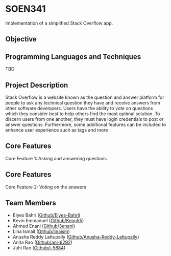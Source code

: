 # SOEN341
Implementation of a simplified Stack Overflow app. 

## Objective

## Programming Languages and Techniques 
TBD


## Project Description
Stack Overflow is a website known as the question and answer platform for people to ask any technical question they have and receive answers from other software developers. Users have the ability to vote on questions which they consider best to help others find the most optimal solution. To discern users from one another, they must have login credentials to post or answer questions. Furthermore, some additional features can be included to enhance user experience such as tags and more

## Core Features
Core Feature 1: Asking and answering questions 

## Core Features
Core Feature 2: Voting on the answers

## Team Members 
* Elyes Bahri ([Github/Elyes-Bahri](https://github.com/elyes-bahri))
* Kevin Emmanuel ([Github/Kenn55](https://github.com/kenn55))
* Ahmed Enani ([Github/3enani](https://github.com/3enani))
* Lina Ismail ([Github/linaism](https://github.com/linaism))
* Anusha Reddy Lattupally ([Github/Anusha-Reddy-Lattupally](https://github.com/Anusha-Reddy-Lattupally))
* Anita Rao ([Github/ani-6292](https://github.com/ani-6292))
* Juhi Rao ([Github/j-5884](https://github.com/j-5844))
